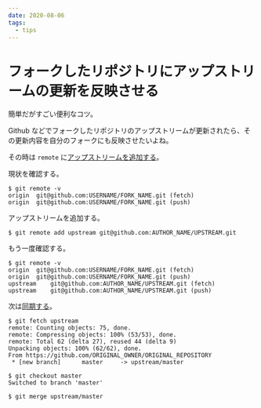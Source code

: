 ```yaml
---
date: 2020-08-06
tags:
  - tips
---
```


# フォークしたリポジトリにアップストリームの更新を反映させる

簡単だがすごい便利なコツ。

Github などでフォークしたリポジトリのアップストリームが更新されたら、その更新内容を自分のフォークにも反映させたいよね。

その時は `remote` に[アップストリームを追加する](https://docs.github.com/en/github/collaborating-with-issues-and-pull-requests/configuring-a-remote-for-a-fork)。

現状を確認する。
```
$ git remote -v
origin	git@github.com:USERNAME/FORK_NAME.git (fetch)
origin	git@github.com:USERNAME/FORK_NAME.git (push)
```

アップストリームを追加する。
```
$ git remote add upstream git@github.com:AUTHOR_NAME/UPSTREAM.git
```

もう一度確認する。
```
$ git remote -v
origin	git@github.com:USERNAME/FORK_NAME.git (fetch)
origin	git@github.com:USERNAME/FORK_NAME.git (push)
upstream	git@github.com:AUTHOR_NAME/UPSTREAM.git (fetch)
upstream	git@github.com:AUTHOR_NAME/UPSTREAM.git (push)

```

次は[同期する](https://help.github.com/en/github/collaborating-with-issues-and-pull-requests/syncing-a-fork)。
```
$ git fetch upstream
remote: Counting objects: 75, done.
remote: Compressing objects: 100% (53/53), done.
remote: Total 62 (delta 27), reused 44 (delta 9)
Unpacking objects: 100% (62/62), done.
From https://github.com/ORIGINAL_OWNER/ORIGINAL_REPOSITORY
 * [new branch]      master     -> upstream/master
```

```
$ git checkout master
Switched to branch 'master'
```

```
$ git merge upstream/master
```

